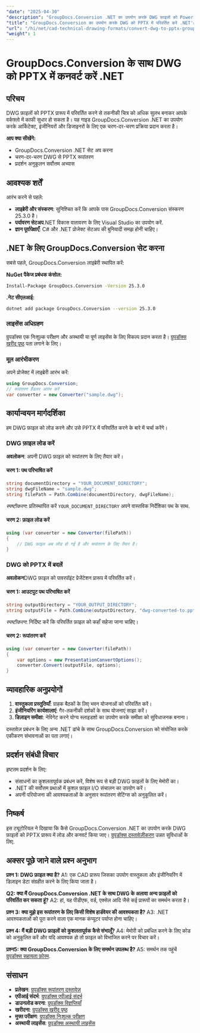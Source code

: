 ```yaml
---
"date": "2025-04-30"
"description": "GroupDocs.Conversion .NET का उपयोग करके DWG फ़ाइलों को PowerPoint प्रस्तुतियों में परिवर्तित करना सीखें, वास्तुकला और इंजीनियरिंग में सहयोग बढ़ाएं।"
"title": "GroupDocs.Conversion का उपयोग करके DWG को PPTX में परिवर्तित करें .NET'#58; CAD पेशेवरों के लिए एक चरण-दर-चरण मार्गदर्शिका"
"url": "/hi/net/cad-technical-drawing-formats/convert-dwg-to-pptx-groupdocs-net/"
"weight": 1
---
```


# GroupDocs.Conversion के साथ DWG को PPTX में कनवर्ट करें .NET
## परिचय
DWG फ़ाइलों को PPTX प्रारूप में परिवर्तित करने से तकनीकी चित्र को अधिक सुलभ बनाकर आपके वर्कफ़्लो में काफी सुधार हो सकता है। यह गाइड GroupDocs.Conversion .NET का उपयोग करके आर्किटेक्ट, इंजीनियरों और डिजाइनरों के लिए एक चरण-दर-चरण प्रक्रिया प्रदान करता है।

**आप क्या सीखेंगे:**
- GroupDocs.Conversion .NET सेट अप करना
- चरण-दर-चरण DWG से PPTX रूपांतरण
- प्रदर्शन अनुकूलन सर्वोत्तम अभ्यास

## आवश्यक शर्तें
आरंभ करने से पहले:
- **लाइब्रेरी और संस्करण**: सुनिश्चित करें कि आपके पास GroupDocs.Conversion संस्करण 25.3.0 है।
- **पर्यावरण सेटअप**.NET विकास वातावरण के लिए Visual Studio का उपयोग करें.
- **ज्ञान पूर्वापेक्षाएँ**: C# और .NET प्रोजेक्ट सेटअप की बुनियादी समझ होनी चाहिए।

## .NET के लिए GroupDocs.Conversion सेट करना
सबसे पहले, GroupDocs.Conversion लाइब्रेरी स्थापित करें:

**NuGet पैकेज प्रबंधक कंसोल:**
```bash
Install-Package GroupDocs.Conversion -Version 25.3.0
```

**\.नेट सीएलआई:**
```bash
dotnet add package GroupDocs.Conversion --version 25.3.0
```

### लाइसेंस अधिग्रहण
ग्रुपडॉक्स एक निःशुल्क परीक्षण और अस्थायी या पूर्ण लाइसेंस के लिए विकल्प प्रदान करता है। [ग्रुपडॉक्स खरीद पृष्ठ](https://purchase.groupdocs.com/buy) पता लगाने के लिए।

### मूल आरंभीकरण
अपने प्रोजेक्ट में लाइब्रेरी आरंभ करें:
```csharp
using GroupDocs.Conversion;
// रूपांतरण हैंडलर आरंभ करें
var converter = new Converter("sample.dwg");
```

## कार्यान्वयन मार्गदर्शिका
हम DWG फ़ाइल को लोड करने और उसे PPTX में परिवर्तित करने के बारे में चर्चा करेंगे।

### DWG फ़ाइल लोड करें
**अवलोकन**: अपनी DWG फ़ाइल को रूपांतरण के लिए तैयार करें।

#### चरण 1: पथ परिभाषित करें
```csharp
string documentDirectory = "YOUR_DOCUMENT_DIRECTORY";
string dwgFileName = "sample.dwg";
string filePath = Path.Combine(documentDirectory, dwgFileName);
```
*स्पष्टीकरण*: प्रतिस्थापित करें `YOUR_DOCUMENT_DIRECTORY` अपने वास्तविक निर्देशिका पथ के साथ.

#### चरण 2: फ़ाइल लोड करें
```csharp
using (var converter = new Converter(filePath))
{
    // DWG फ़ाइल अब लोड हो गई है और रूपांतरण के लिए तैयार है।
}
```

### DWG को PPTX में बदलें
**अवलोकन**DWG फ़ाइल को पावरपॉइंट प्रेजेंटेशन प्रारूप में परिवर्तित करें।

#### चरण 1: आउटपुट पथ परिभाषित करें
```csharp
string outputDirectory = "YOUR_OUTPUT_DIRECTORY";
string outputFile = Path.Combine(outputDirectory, "dwg-converted-to.pptx");
```
*स्पष्टीकरण*: निर्दिष्ट करें कि परिवर्तित फ़ाइल को कहाँ सहेजा जाना चाहिए।

#### चरण 2: रूपांतरण करें
```csharp
using (var converter = new Converter(filePath))
{
    var options = new PresentationConvertOptions();
    converter.Convert(outputFile, options);
}
```

## व्यावहारिक अनुप्रयोगों
1. **वास्तुकला प्रस्तुतियाँ**: ग्राहक बैठकों के लिए भवन योजनाओं को परिवर्तित करें।
2. **इंजीनियरिंग कार्यशालाएं**: गैर-तकनीकी दर्शकों के साथ योजनाएं साझा करें।
3. **डिज़ाइन समीक्षा**: नेविगेट करने योग्य स्लाइडशो का उपयोग करके समीक्षा को सुविधाजनक बनाना।

दस्तावेज़ प्रबंधन के लिए अन्य .NET ढांचे के साथ GroupDocs.Conversion को संयोजित करके एकीकरण संभावनाओं का पता लगाएं।

## प्रदर्शन संबंधी विचार
इष्टतम प्रदर्शन के लिए:
- संसाधनों का कुशलतापूर्वक प्रबंधन करें, विशेष रूप से बड़ी DWG फ़ाइलों के लिए मेमोरी का।
- .NET की सर्वोत्तम प्रथाओं में कुशल फ़ाइल I/O संचालन का उपयोग करें।
- अपनी परियोजना की आवश्यकताओं के अनुसार रूपांतरण सेटिंग्स को अनुकूलित करें।

## निष्कर्ष
इस ट्यूटोरियल ने दिखाया कि कैसे GroupDocs.Conversion .NET का उपयोग करके DWG फ़ाइलों को PPTX प्रारूप में लोड और कनवर्ट किया जाए। [ग्रुपडॉक्स दस्तावेज़ीकरण](https://docs.groupdocs.com/conversion/net/) उन्नत सुविधाओं के लिए.

## अक्सर पूछे जाने वाले प्रश्न अनुभाग
**प्रश्न 1: DWG फ़ाइल क्या है?**
A1: एक CAD प्रारूप जिसका उपयोग वास्तुकला और इंजीनियरिंग में डिज़ाइन डेटा संग्रहीत करने के लिए किया जाता है।

**Q2: क्या मैं GroupDocs.Conversion .NET के साथ DWG के अलावा अन्य फ़ाइलों को परिवर्तित कर सकता हूं?**
A2: हां, यह पीडीएफ, वर्ड, एक्सेल आदि जैसे कई प्रारूपों का समर्थन करता है।

**प्रश्न 3: क्या मुझे इस रूपांतरण के लिए किसी विशेष हार्डवेयर की आवश्यकता है?**
A3: .NET आवश्यकताओं को पूरा करने वाला एक मानक कंप्यूटर पर्याप्त होना चाहिए।

**प्रश्न 4: मैं बड़ी DWG फ़ाइलों को कुशलतापूर्वक कैसे संभालूँ?**
A4: मेमोरी को प्रबंधित करने के लिए कोड को अनुकूलित करें और यदि आवश्यक हो तो फ़ाइल को विभाजित करने पर विचार करें।

**प्रश्न5: क्या GroupDocs.Conversion के लिए समर्थन उपलब्ध है?**
A5: समर्थन तक पहुंचें [ग्रुपडॉक्स सहायता फ़ोरम](https://forum.groupdocs.com/c/conversion/10).

## संसाधन
- **प्रलेखन**: [ग्रुपडॉक्स रूपांतरण दस्तावेज़](https://docs.groupdocs.com/conversion/net/)
- **एपीआई संदर्भ**: [ग्रुपडॉक्स एपीआई संदर्भ](https://reference.groupdocs.com/conversion/net/)
- **डाउनलोड करना**: [ग्रुपडॉक्स विज्ञप्तियाँ](https://releases.groupdocs.com/conversion/net/)
- **खरीदना**: [ग्रुपडॉक्स खरीद पृष्ठ](https://purchase.groupdocs.com/buy)
- **मुफ्त परीक्षण**: [ग्रुपडॉक्स निःशुल्क परीक्षण](https://releases.groupdocs.com/conversion/net/)
- **अस्थायी लाइसेंस**: [ग्रुपडॉक्स अस्थायी लाइसेंस](https://purchase.groupdocs.com/temporary-license/)